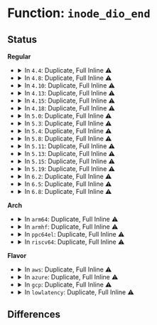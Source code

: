 # Function: <code>inode_dio_end</code>

## Status
<b>Regular</b>
<ul>
<li>
<details>
<summary>In <code>4.4</code>: Duplicate, Full Inline ⚠️</summary>

**Collision:** Static Duplication

**Inline:** Full

**Transformation:** False

**Instances:**

```
In fs/direct-io.c (ffffffff81249a29)
Location: include/linux/fs.h:2747
Inline: True
Inline callers:
  - fs/direct-io.c:dio_complete
```
```
In fs/dax.c (ffffffff8125e8b7)
Location: include/linux/fs.h:2747
Inline: True
Inline callers:
  - fs/dax.c:dax_do_io
```
```
In fs/ext4/inode.c (ffffffff81298650)
Location: include/linux/fs.h:2747
Inline: True
Inline callers:
  - fs/ext4/inode.c:ext4_direct_IO
```
```
In fs/ext4/indirect.c (ffffffff812d9b7e)
Location: include/linux/fs.h:2747
Inline: True
Inline callers:
  - fs/ext4/indirect.c:ext4_ind_direct_IO
  - fs/ext4/indirect.c:ext4_ind_direct_IO
```
</details>
</li>
<li>
<details>
<summary>In <code>4.8</code>: Duplicate, Full Inline ⚠️</summary>

**Collision:** Static Duplication

**Inline:** Full

**Transformation:** False

**Instances:**

```
In fs/direct-io.c (ffffffff812723da)
Location: include/linux/fs.h:2893
Inline: True
Inline callers:
  - fs/direct-io.c:dio_complete
```
```
In fs/dax.c (ffffffff812870a7)
Location: include/linux/fs.h:2893
Inline: True
Inline callers:
  - fs/dax.c:dax_do_io
```
```
In fs/ext4/inode.c (ffffffff812cbe16)
Location: include/linux/fs.h:2893
Inline: True
Inline callers:
  - fs/ext4/inode.c:ext4_direct_IO
  - fs/ext4/inode.c:ext4_direct_IO
  - fs/ext4/inode.c:ext4_direct_IO
```
</details>
</li>
<li>
<details>
<summary>In <code>4.10</code>: Duplicate, Full Inline ⚠️</summary>

**Collision:** Static Duplication

**Inline:** Full

**Transformation:** False

**Instances:**

```
In fs/direct-io.c (ffffffff81285f50)
Location: include/linux/fs.h:2859
Inline: True
Inline callers:
  - fs/direct-io.c:dio_complete
```
```
In fs/iomap.c (ffffffff812b1036)
Location: include/linux/fs.h:2859
Inline: True
Inline callers:
  - fs/iomap.c:iomap_dio_complete
```
```
In fs/ext4/inode.c (ffffffff812e1ada)
Location: include/linux/fs.h:2859
Inline: True
Inline callers:
  - fs/ext4/inode.c:ext4_direct_IO
```
</details>
</li>
<li>
<details>
<summary>In <code>4.13</code>: Duplicate, Full Inline ⚠️</summary>

**Collision:** Static Duplication

**Inline:** Full

**Transformation:** False

**Instances:**

```
In fs/direct-io.c (ffffffff812935b0)
Location: include/linux/fs.h:2987
Inline: True
Inline callers:
  - fs/direct-io.c:dio_complete
```
```
In fs/iomap.c (ffffffff812be3fb)
Location: include/linux/fs.h:2987
Inline: True
Inline callers:
  - fs/iomap.c:iomap_dio_complete
```
```
In fs/ext4/inode.c (ffffffff81305f23)
Location: include/linux/fs.h:2987
Inline: True
Inline callers:
  - fs/ext4/inode.c:ext4_direct_IO
```
</details>
</li>
<li>
<details>
<summary>In <code>4.15</code>: Duplicate, Full Inline ⚠️</summary>

**Collision:** Static Duplication

**Inline:** Full

**Transformation:** False

**Instances:**

```
In fs/direct-io.c (ffffffff812b6494)
Location: include/linux/fs.h:3049
Inline: True
Inline callers:
  - fs/direct-io.c:dio_complete
```
```
In fs/iomap.c (ffffffff812e1d6a)
Location: include/linux/fs.h:3049
Inline: True
Inline callers:
  - fs/iomap.c:iomap_dio_complete
```
```
In fs/ext4/inode.c (ffffffff8132aa79)
Location: include/linux/fs.h:3049
Inline: True
Inline callers:
  - fs/ext4/inode.c:ext4_direct_IO
```
</details>
</li>
<li>
<details>
<summary>In <code>4.18</code>: Duplicate, Full Inline ⚠️</summary>

**Collision:** Static Duplication

**Inline:** Full

**Transformation:** False

**Instances:**

```
In fs/direct-io.c (ffffffff812df328)
Location: include/linux/fs.h:3070
Inline: True
Inline callers:
  - fs/direct-io.c:dio_complete
```
```
In fs/iomap.c (ffffffff8130e4fc)
Location: include/linux/fs.h:3070
Inline: True
Inline callers:
  - fs/iomap.c:iomap_dio_complete
```
```
In fs/ext4/inode.c (ffffffff81358fe9)
Location: include/linux/fs.h:3070
Inline: True
Inline callers:
  - fs/ext4/inode.c:ext4_direct_IO
```
</details>
</li>
<li>
<details>
<summary>In <code>5.0</code>: Duplicate, Full Inline ⚠️</summary>

**Collision:** Static Duplication

**Inline:** Full

**Transformation:** False

**Instances:**

```
In fs/direct-io.c (ffffffff812f3e0a)
Location: include/linux/fs.h:3145
Inline: True
Inline callers:
  - fs/direct-io.c:dio_complete
```
```
In fs/iomap.c (ffffffff81323d2c)
Location: include/linux/fs.h:3145
Inline: True
Inline callers:
  - fs/iomap.c:iomap_dio_complete
```
```
In fs/ext4/inode.c (ffffffff8137106e)
Location: include/linux/fs.h:3145
Inline: True
Inline callers:
  - fs/ext4/inode.c:ext4_direct_IO
```
</details>
</li>
<li>
<details>
<summary>In <code>5.3</code>: Duplicate, Full Inline ⚠️</summary>

**Collision:** Static Duplication

**Inline:** Full

**Transformation:** False

**Instances:**

```
In fs/direct-io.c (ffffffff8131578f)
Location: include/linux/fs.h:3156
Inline: True
Inline callers:
  - fs/direct-io.c:dio_complete
```
```
In fs/iomap/direct-io.c (ffffffff8134d017)
Location: include/linux/fs.h:3156
Inline: True
Inline callers:
  - fs/iomap/direct-io.c:iomap_dio_complete
```
```
In fs/ext4/inode.c (ffffffff8139a473)
Location: include/linux/fs.h:3156
Inline: True
Inline callers:
  - fs/ext4/inode.c:ext4_direct_IO_write
```
</details>
</li>
<li>
<details>
<summary>In <code>5.4</code>: Duplicate, Full Inline ⚠️</summary>

**Collision:** Static Duplication

**Inline:** Full

**Transformation:** False

**Instances:**

```
In fs/direct-io.c (ffffffff8132860f)
Location: include/linux/fs.h:3218
Inline: True
Inline callers:
  - fs/direct-io.c:dio_complete
```
```
In fs/iomap/direct-io.c (ffffffff813652ce)
Location: include/linux/fs.h:3218
Inline: True
Inline callers:
  - fs/iomap/direct-io.c:iomap_dio_complete
```
```
In fs/ext4/inode.c (ffffffff813b2f33)
Location: include/linux/fs.h:3218
Inline: True
Inline callers:
  - fs/ext4/inode.c:ext4_direct_IO_write
```
</details>
</li>
<li>
<details>
<summary>In <code>5.8</code>: Duplicate, Full Inline ⚠️</summary>

**Collision:** Static Duplication

**Inline:** Full

**Transformation:** False

**Instances:**

```
In fs/direct-io.c (ffffffff81361dbf)
Location: include/linux/fs.h:3274
Inline: True
Inline callers:
  - fs/direct-io.c:dio_complete
```
```
In fs/iomap/direct-io.c (ffffffff813ad35e)
Location: include/linux/fs.h:3274
Inline: True
Inline callers:
  - fs/iomap/direct-io.c:iomap_dio_complete
```
</details>
</li>
<li>
<details>
<summary>In <code>5.11</code>: Duplicate, Full Inline ⚠️</summary>

**Collision:** Static Duplication

**Inline:** Full

**Transformation:** False

**Instances:**

```
In fs/direct-io.c (ffffffff8136f0af)
Location: include/linux/fs.h:3074
Inline: True
Inline callers:
  - fs/direct-io.c:dio_complete
```
```
In fs/iomap/direct-io.c (ffffffff813be343)
Location: include/linux/fs.h:3074
Inline: True
Inline callers:
  - fs/iomap/direct-io.c:iomap_dio_complete
```
</details>
</li>
<li>
<details>
<summary>In <code>5.13</code>: Duplicate, Full Inline ⚠️</summary>

**Collision:** Static Duplication

**Inline:** Full

**Transformation:** False

**Instances:**

```
In fs/direct-io.c (ffffffff8137595f)
Location: include/linux/fs.h:3327
Inline: True
Inline callers:
  - fs/direct-io.c:dio_complete
```
```
In fs/iomap/direct-io.c (ffffffff813c5383)
Location: include/linux/fs.h:3327
Inline: True
Inline callers:
  - fs/iomap/direct-io.c:iomap_dio_complete
```
</details>
</li>
<li>
<details>
<summary>In <code>5.15</code>: Duplicate, Full Inline ⚠️</summary>

**Collision:** Static Duplication

**Inline:** Full

**Transformation:** False

**Instances:**

```
In fs/direct-io.c (ffffffff813c1caf)
Location: include/linux/fs.h:3308
Inline: True
Inline callers:
  - fs/direct-io.c:dio_complete
```
```
In fs/iomap/direct-io.c (ffffffff81415123)
Location: include/linux/fs.h:3308
Inline: True
Inline callers:
  - fs/iomap/direct-io.c:iomap_dio_complete
```
</details>
</li>
<li>
<details>
<summary>In <code>5.19</code>: Duplicate, Full Inline ⚠️</summary>

**Collision:** Static Duplication

**Inline:** Full

**Transformation:** False

**Instances:**

```
In fs/direct-io.c (ffffffff81448b20)
Location: include/linux/fs.h:3088
Inline: True
Inline callers:
  - fs/direct-io.c:dio_complete
```
```
In fs/iomap/direct-io.c (ffffffff8148c760)
Location: include/linux/fs.h:3088
Inline: True
Inline callers:
  - fs/iomap/direct-io.c:iomap_dio_complete
```
</details>
</li>
<li>
<details>
<summary>In <code>6.2</code>: Duplicate, Full Inline ⚠️</summary>

**Collision:** Static Duplication

**Inline:** Full

**Transformation:** False

**Instances:**

```
In fs/direct-io.c (ffffffff814d74bc)
Location: include/linux/fs.h:3242
Inline: True
Inline callers:
  - fs/direct-io.c:dio_complete
```
```
In fs/iomap/direct-io.c (ffffffff81520ec0)
Location: include/linux/fs.h:3242
Inline: True
Inline callers:
  - fs/iomap/direct-io.c:iomap_dio_complete
```
</details>
</li>
<li>
<details>
<summary>In <code>6.5</code>: Duplicate, Full Inline ⚠️</summary>

**Collision:** Static Duplication

**Inline:** Full

**Transformation:** False

**Instances:**

```
In fs/direct-io.c (ffffffff81510496)
Location: include/linux/fs.h:2862
Inline: True
Inline callers:
  - fs/direct-io.c:dio_complete
```
```
In fs/iomap/direct-io.c (ffffffff81558ecd)
Location: include/linux/fs.h:2862
Inline: True
Inline callers:
  - fs/iomap/direct-io.c:iomap_dio_complete
```
</details>
</li>
<li>
<details>
<summary>In <code>6.8</code>: Duplicate, Full Inline ⚠️</summary>

**Collision:** Static Duplication

**Inline:** Full

**Transformation:** False

**Instances:**

```
In fs/direct-io.c (ffffffff81544936)
Location: include/linux/fs.h:3143
Inline: True
Inline callers:
  - fs/direct-io.c:dio_complete
```
```
In fs/iomap/direct-io.c (ffffffff8158f60d)
Location: include/linux/fs.h:3143
Inline: True
Inline callers:
  - fs/iomap/direct-io.c:iomap_dio_complete
```
</details>
</li>
</ul>
<b>Arch</b>
<ul>
<li>
<details>
<summary>In <code>arm64</code>: Duplicate, Full Inline ⚠️</summary>

**Collision:** Static Duplication

**Inline:** Full

**Transformation:** False

**Instances:**

```
In fs/direct-io.c (ffff8000103e3a88)
Location: include/linux/fs.h:3218
Inline: True
Inline callers:
  - fs/direct-io.c:dio_complete
```
```
In fs/iomap/direct-io.c (ffff80001042cfac)
Location: include/linux/fs.h:3218
Inline: True
Inline callers:
  - fs/iomap/direct-io.c:iomap_dio_complete
```
```
In fs/ext4/inode.c (ffff8000104877a8)
Location: include/linux/fs.h:3218
Inline: True
Inline callers:
  - fs/ext4/inode.c:ext4_direct_IO_write
```
</details>
</li>
<li>
<details>
<summary>In <code>armhf</code>: Duplicate, Full Inline ⚠️</summary>

**Collision:** Static Duplication

**Inline:** Full

**Transformation:** False

**Instances:**

```
In fs/direct-io.c (c05bb828)
Location: include/linux/fs.h:3218
Inline: True
Inline callers:
  - fs/direct-io.c:dio_complete
```
```
In fs/iomap/direct-io.c (c05f5e44)
Location: include/linux/fs.h:3218
Inline: True
Inline callers:
  - fs/iomap/direct-io.c:iomap_dio_complete
```
```
In fs/ext4/inode.c (c06499e8)
Location: include/linux/fs.h:3218
Inline: True
Inline callers:
  - fs/ext4/inode.c:ext4_direct_IO_write
```
</details>
</li>
<li>
<details>
<summary>In <code>ppc64el</code>: Duplicate, Full Inline ⚠️</summary>

**Collision:** Static Duplication

**Inline:** Full

**Transformation:** False

**Instances:**

```
In fs/direct-io.c (c0000000004e9970)
Location: include/linux/fs.h:3218
Inline: True
Inline callers:
  - fs/direct-io.c:dio_complete
```
```
In fs/iomap/direct-io.c (c00000000053d4f8)
Location: include/linux/fs.h:3218
Inline: True
Inline callers:
  - fs/iomap/direct-io.c:iomap_dio_complete
```
```
In fs/ext4/inode.c (c0000000005adc30)
Location: include/linux/fs.h:3218
Inline: True
Inline callers:
  - fs/ext4/inode.c:ext4_direct_IO_write
```
</details>
</li>
<li>
<details>
<summary>In <code>riscv64</code>: Duplicate, Full Inline ⚠️</summary>

**Collision:** Static Duplication

**Inline:** Full

**Transformation:** False

**Instances:**

```
In fs/direct-io.c (ffffffe0002999b6)
Location: include/linux/fs.h:3218
Inline: True
Inline callers:
  - fs/direct-io.c:dio_complete
```
```
In fs/iomap/direct-io.c (ffffffe0002c96b6)
Location: include/linux/fs.h:3218
Inline: True
Inline callers:
  - fs/iomap/direct-io.c:iomap_dio_complete
```
```
In fs/ext4/inode.c (ffffffe00030f720)
Location: include/linux/fs.h:3218
Inline: True
Inline callers:
  - fs/ext4/inode.c:ext4_direct_IO
```
</details>
</li>
</ul>
<b>Flavor</b>
<ul>
<li>
<details>
<summary>In <code>aws</code>: Duplicate, Full Inline ⚠️</summary>

**Collision:** Static Duplication

**Inline:** Full

**Transformation:** False

**Instances:**

```
In fs/direct-io.c (ffffffff81320bef)
Location: include/linux/fs.h:3218
Inline: True
Inline callers:
  - fs/direct-io.c:dio_complete
```
```
In fs/iomap/direct-io.c (ffffffff8135d8ae)
Location: include/linux/fs.h:3218
Inline: True
Inline callers:
  - fs/iomap/direct-io.c:iomap_dio_complete
```
```
In fs/ext4/inode.c (ffffffff813ab513)
Location: include/linux/fs.h:3218
Inline: True
Inline callers:
  - fs/ext4/inode.c:ext4_direct_IO_write
```
</details>
</li>
<li>
<details>
<summary>In <code>azure</code>: Duplicate, Full Inline ⚠️</summary>

**Collision:** Static Duplication

**Inline:** Full

**Transformation:** False

**Instances:**

```
In fs/direct-io.c (ffffffff8131178f)
Location: include/linux/fs.h:3218
Inline: True
Inline callers:
  - fs/direct-io.c:dio_complete
```
```
In fs/iomap/direct-io.c (ffffffff8134e54e)
Location: include/linux/fs.h:3218
Inline: True
Inline callers:
  - fs/iomap/direct-io.c:iomap_dio_complete
```
```
In fs/ext4/inode.c (ffffffff8139bfa3)
Location: include/linux/fs.h:3218
Inline: True
Inline callers:
  - fs/ext4/inode.c:ext4_direct_IO_write
```
</details>
</li>
<li>
<details>
<summary>In <code>gcp</code>: Duplicate, Full Inline ⚠️</summary>

**Collision:** Static Duplication

**Inline:** Full

**Transformation:** False

**Instances:**

```
In fs/direct-io.c (ffffffff8131e6bf)
Location: include/linux/fs.h:3218
Inline: True
Inline callers:
  - fs/direct-io.c:dio_complete
```
```
In fs/iomap/direct-io.c (ffffffff8135b37e)
Location: include/linux/fs.h:3218
Inline: True
Inline callers:
  - fs/iomap/direct-io.c:iomap_dio_complete
```
```
In fs/ext4/inode.c (ffffffff813a8d73)
Location: include/linux/fs.h:3218
Inline: True
Inline callers:
  - fs/ext4/inode.c:ext4_direct_IO_write
```
</details>
</li>
<li>
<details>
<summary>In <code>lowlatency</code>: Duplicate, Full Inline ⚠️</summary>

**Collision:** Static Duplication

**Inline:** Full

**Transformation:** False

**Instances:**

```
In fs/direct-io.c (ffffffff813303bf)
Location: include/linux/fs.h:3218
Inline: True
Inline callers:
  - fs/direct-io.c:dio_complete
```
```
In fs/iomap/direct-io.c (ffffffff8136eace)
Location: include/linux/fs.h:3218
Inline: True
Inline callers:
  - fs/iomap/direct-io.c:iomap_dio_complete
```
```
In fs/ext4/inode.c (ffffffff813bd623)
Location: include/linux/fs.h:3218
Inline: True
Inline callers:
  - fs/ext4/inode.c:ext4_direct_IO_write
```
</details>
</li>
</ul>

## Differences
